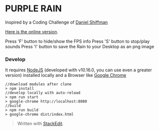PURPLE RAIN
===========

Inspired by a Coding Challenge of [Daniel Shiffman](https://shiffman.net/) 

[Here is the online version](https://toto-castaldi.github.io/purple-rain/index.html).

Press 'F' button to hide/show the FPS info
Press 'S' button to stop/play sounds
Press 'I' button to save the Rain to your Desktop as an png image


### Develop

It requires [NodeJS](https://nodejs.org/) (developed with v10.16.0, you can use even a greater version) installed locally and a Browser like [Google Chrome](https://www.google.com/chrome/)

    //download modules after clone
    > npm install
    //develop locally with auto-reload
    > npm run start
    > google-chrome http://localhost:8080
    //build
    > npm run build
    > google-chrome dist/index.html
    
> Written with [StackEdit](https://stackedit.io/).
